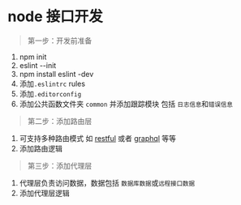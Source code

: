 # node 接口开发

> 第一步：开发前准备
1. npm init
2. eslint --init
3. npm install eslint -dev
4. 添加`.eslintrc` rules
5. 添加`.editorconfig`
6. 添加公共函数文件夹 `common` 并添加跟踪模块 包括 `日志信息`和`错误信息`

> 第二步：添加路由层
1. 可支持多种路由模式 如 [restful](http://www.ruanyifeng.com/blog/2011/09/restful) 或者 [graphql](http://graphql.cn/) 等等
2. 添加路由逻辑

>第三步：添加代理层
1. 代理层负责访问数据，数据包括 `数据库数据`或`远程接口数据`
2. 添加代理层逻辑
